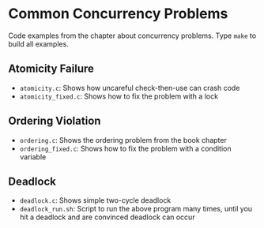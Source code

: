 
# Common Concurrency Problems

Code examples from the chapter about concurrency problems.
Type `make` to build all examples.

## Atomicity Failure

- `atomicity.c`: Shows how uncareful check-then-use can crash code
- `atomicity_fixed.c`: Shows how to fix the problem with a lock

## Ordering Violation

- `ordering.c`: Shows the ordering problem from the book chapter
- `ordering_fixed.c`: Shows how to fix the problem with a condition variable

## Deadlock

- `deadlock.c`: Shows simple two-cycle deadlock
- `deadlock_run.sh`: Script to run the above program many times, until you hit a deadlock and are convinced deadlock can occur




